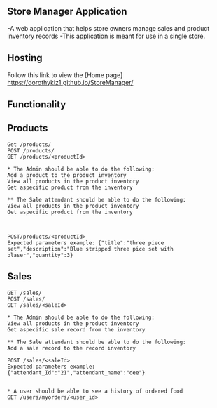 ## Store Manager Application

-A web application that helps store owners manage sales and product inventory records
-This application is meant for use in a single store.

## Hosting

Follow this link to view the [Home page] https://dorothykiz1.github.io/StoreManager/

## Functionality

## Products

```
Get /products/
POST /products/
GET /products/<productId>

* The Admin should be able to do the following:
Add a product to the product inventory
View all products in the product inventory
Get aspecific product from the inventory

** The Sale attendant should be able to do the following:
View all products in the product inventory
Get aspecific product from the inventory



POST/products/<productId>
Expected parameters example: {"title":"three piece set","description":"Blue stripped three pice set with blaser","quantity":3}
```

## Sales

```
GET /sales/
POST /sales/
GET /sales/<saleId>

* The Admin should be able to do the following:
View all products in the product inventory
Get aspecific sale record from the inventory

** The Sale attendant should be able to do the following:
Add a sale record to the record inventory

POST /sales/<saleId>
Expected parameters example: {"attendant_Id":"21","attendant_name":"dee"}


* A user should be able to see a history of ordered food
GET /users/myorders/<user_id>
```
